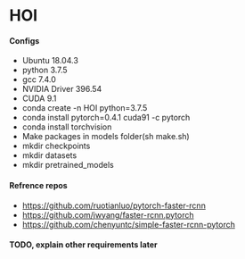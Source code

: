 # HOI

#### Configs
* Ubuntu 18.04.3
* python 3.7.5
* gcc 7.4.0
* NVIDIA Driver 396.54
* CUDA 9.1
* conda create -n HOI python=3.7.5
* conda install pytorch=0.4.1 cuda91 -c pytorch
* conda install torchvision
* Make packages in models folder(sh make.sh)
* mkdir checkpoints
* mkdir datasets
* mkdir pretrained_models

#### Refrence repos
* https://github.com/ruotianluo/pytorch-faster-rcnn
* https://github.com/jwyang/faster-rcnn.pytorch
* https://github.com/chenyuntc/simple-faster-rcnn-pytorch

#### TODO, explain other requirements later
